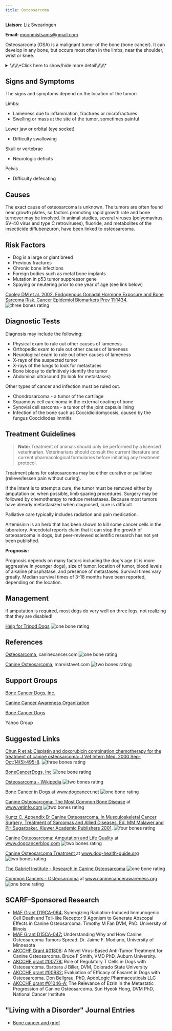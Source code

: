 ```yaml
---
title: Osteosarcoma
---
```

**Liaison:** Liz Swearingen

**Email:** [moonmistsams@gmail.com](mailto:moonmistsams@gmail.com)

Osteosarcoma (OSA) is a malignant tumor of the bone (bone cancer).  It can develop in any bone, but occurs most often in the limbs, near the shoulder, wrist or knee.

<details>
<summary>\\\\\\*Click here to show/hide more detail\\\\\\*</summary>
Osteosarcoma (OSA) is the most common malignant bone tumor in dogs, but only accounts for 5% of canine tumors.  It can develop in any bone, but 75-85% of canine osteosarcomas occur in the limbs (appendicular osteosarcoma).   It is most common in large and giant breeds, developing at middle age or beyond, but it can occur at any age.

Osteosarcoma is painful and frequently causes lameness.  It starts within the bone and destroys the bone from the inside out as it grows.  Swelling may also be seen as the tumor grows and replaces normal bone with tumorous bone.  The tumorous bone is weaker than healthy bone and can break easily (pathologic fracture) - this type of break will not heal.

Osteosarcoma is aggressive and highly metastatic, most osteosarcomas have already metastasized to the lungs or other bones when diagnosed.

</details>

## Signs and Symptoms

The signs and symptoms depend on the location of the tumor:

Limbs:

* Lameness due to inflammation, fractures or microfractures
* Swelling or mass at the site of the tumor, sometimes painful

Lower jaw or orbital (eye socket)

* Difficulty swallowing

Skull or vertebrae

* Neurologic deficits

Pelvis

* Difficulty defecating

## Causes

The exact cause of osteosarcoma is unknown.  The tumors are often found near growth plates, so factors promoting rapid growth rate and bone turnover may be involved.   In animal studies, several viruses (polyomavirus, SV-40 virus and type C retroviruses), fluoride, and metabolites of the insecticide diflubenzuron, have been linked to osteosarcoma.

## Risk Factors

* Dog is a large or giant breed
* Previous fractures
* Chronic bone infections
* Foreign bodies such as metal bone implants
* Mutation in p53 tumor suppressor gene
* Spaying or neutering prior to one year of age (see link below)

[Cooley DM et al.  2002.  Endogenous Gonadal Hormone Exposure and Bone Sarcoma Risk. Cancer Epidemiol Biomarkers Prev 11:1434](http://cebp.aacrjournals.org/cgi/content/full/11/11/1434). ![three bones
rating](/img/3-bones.gif)

## Diagnostic Tests

Diagnosis may include the following:

* Physical exam to rule out other causes of lameness
* Orthopedic exam to rule out other causes of lameness
* Neurological exam to rule out other causes of lameness
* X-rays of the suspected tumor
* X-rays of the lungs to look for metastases
* Bone biopsy to definitively identify the tumor
* Abdominal ultrasound (to look for metastases)

Other types of cancer and infection must be ruled out.

* Chondrosarcoma - a tumor of the cartilage
* Squamous cell carcinoma in the external coating of bone
* Synovial cell sarcoma - a tumor of the joint capsule lining
* Infection of the bone such as Coccidioidomycosis, caused by the fungus Coccidiodes immitis

## Treatment Guidelines

> **Note:** Treatment of animals should only be performed by a licensed veterinarian. Veterinarians should consult the current literature and current pharmacological formularies before initiating any treatment protocol.

Treatment plans for osteosarcoma may be either curative or palliative (relieve/lessen pain without curing).

If the intent is to attempt a cure, the tumor must be removed either by amputation or, when possible, limb sparing procedures.  Surgery may be followed by chemotherapy to reduce metastases.  Because most tumors have already metastasized when diagnosed, cure is difficult.

Palliative care typically includes radiation and pain medication.

Artemisinin is an herb that has been shown to kill some cancer cells in the laboratory.  Anecdotal reports claim that it can stop the growth of osteosarcoma in dogs, but peer-reviewed scientific research has not yet been published.

**Prognosis:**

Prognosis depends on many factors including the dog's age (it is more aggressive in younger dogs), size of tumor, location of tumor, blood levels of alkaline phosphatase, and presence of metastases.  Survival times vary greatly.  Median survival times of 3-18 months have been reported, depending on the location.

## Management

If amputation is required, most dogs do very well on three legs, not realizing that they are disabled!

[Help for Tripod Dogs](http://tripawds.com/)     ![one
bone
rating](/img/1-bone.gif)

## References

[Osteosarcoma,](http://www.caninecancer.com/Osteosarcoma.html) caninecancer.com     ![one bone
rating](/img/1-bone.gif)

 [Canine Osteosarcoma](http://www.marvistavet.com/osteosarcoma.pml), marvistavet.com     ![two bones
rating](/img/2-bones.gif)

## Support Groups

 [Bone Cancer Dogs, Inc.](http://www.bonecancerdogs.org/)

[Canine Cancer Awareness Organization](http://caninecancerawareness.org/therapy-and-support/support-groups-on-the-web)

[Bone Cancer Dogs ](https://groups.yahoo.com/neo/groups/bonecancerdogs/info)

Yahoo Group

## Suggested Links

[Chun R  et al: Cisplatin and doxorubicin combination chemotherapy for the treatment of canine osteosarcoma: J Vet Intern Med. 2000 Sep-Oct;14(5):495-8](http://www.ncbi.nlm.nih.gov/pubmed/11012111). ![three bones
rating](/img/3-bones.gif)

[BoneCancerDogs, Inc](http://www.bonecancerdogs.org/)       ![one bone
rating](/img/1-bone.gif)

[Osteosarcoma - Wikipedia](http://en.wikipedia.org/wiki/Osteosarcoma) ![two bones
rating](/img/2-bones.gif)

[Bone Cancer in Dogs  ](http://www.dogcancer.net/osteo.html)  at www.dogcancer.net  ![one bone
rating](/img/1-bone.gif)

[Canine Osteosarcoma: The Most Common Bone Disease](http://www.vetinfo.com/canine-osteosarcoma.html) at www.vetinfo.com    ![two bones
rating](/img/2-bones.gif)

[Kuntz C.  Appendix B: Canine Osteosarcoma.  In Musculoskeletal Cancer Surgery, Treatment of Sarcomas and Allied Diseases.  Ed. MM Malawer and PH Sugarbaker.  Kluwer Academic Publishers 2001](http://www.sarcoma.org/publications/mcs/ch38.pdf). ![four bones
rating](/img/4-bones.gif)

[Canine Osteosarcoma: Amputation and Life Quality](https://www.dogcancerblog.com/video/amputation-for-dogs-with-osteosarcoma-cancer/) at www.dogcancerblog.com    ![two bones
rating](/img/2-bones.gif)

[Canine Osteosarcoma Treatment ](http://www.dog-health-guide.org/canineosteosarcomatreatment.html) at www.dog-health-guide.org  ![two bones
rating](/img/2-bones.gif)

[The Gabriel Institute - Research in Canine Osteosarcoma](http://www.gabrielinstitute.org/) ![one bone
rating](/img/1-bone.gif)

[Common Cancers - Osteosarcoma](https://caninecancerawareness.org/canine-cancer-diagnosis/osteosarcoma) at www.caninecancerawareness.org    ![one bone
rating](/img/1-bone.gif)

## SCARF-Sponsored Research
* [MAF Grant D19CA-064:](https://www.samoyedhealthfoundation.org/research/morris-d19ca-064/) Synergizing Radiation-Induced Immunogenic Cell Death and Toll-like Receptor 9 Agonism to Generate Abscopal Effects in Canine Osteosarcoma.  Timothy M Fan DVM, PhD.  University of Illinois
* [MAF Grant D15CA-047:](/research/current-studies/morris-grant-d15ca-047)  Understanding Why and How Canine Osteosarcoma Tumors Spread.  Dr. Jaime F. Modiano, University of Minnesota
* [AKCCHF Grant #01806](/research/current-studies/akcchf-grant-01806): A Novel Virus-Based Anti-Tumor Treatment for Canine Osteosarcoma.  Bruce F Smith, VMD PhD, Auburn University.
* [AKCCHF grant #00778:](/research/current-studies/akcchf-grant-00778) Role of Regulatory T Cells in Dogs with Osteosarcoma.  Barbara J Biller, DVM, Colorado State University
* [AKCCHF grant #00982:](/research/current-studies/akcchf-grant-00982) Evaluation of Efficacy of Fasaret in Dogs with Osteosarcoma.  Don Bellgrau, PhD, ApopLogic Pharmaceuticals LLC
* [AKCCHF grant #01046-A:](/research/current-studies/akcchf-grant-01046-a) The Relevance of Ezrin in the Metastatic Progression of Canine Osteosarcoma.  Sun Hyeok Hong, DVM PhD, National Cancer Institute

## "Living with a Disorder" Journal Entries

* [Bone cancer and grief](/diseases/osteosarcoma-bone-cancer-and-grief)